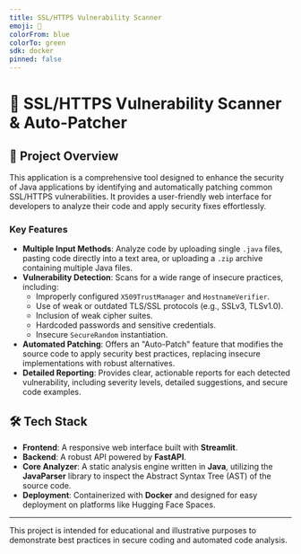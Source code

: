 ```yaml
---
title: SSL/HTTPS Vulnerability Scanner
emoji: 🔐
colorFrom: blue
colorTo: green
sdk: docker
pinned: false
---
```


# 🔐 SSL/HTTPS Vulnerability Scanner & Auto-Patcher

## 📘 Project Overview

This application is a comprehensive tool designed to enhance the security of Java applications by identifying and automatically patching common SSL/HTTPS vulnerabilities. It provides a user-friendly web interface for developers to analyze their code and apply security fixes effortlessly.

### Key Features

*   **Multiple Input Methods**: Analyze code by uploading single `.java` files, pasting code directly into a text area, or uploading a `.zip` archive containing multiple Java files.
*   **Vulnerability Detection**: Scans for a wide range of insecure practices, including:
    *   Improperly configured `X509TrustManager` and `HostnameVerifier`.
    *   Use of weak or outdated TLS/SSL protocols (e.g., SSLv3, TLSv1.0).
    *   Inclusion of weak cipher suites.
    *   Hardcoded passwords and sensitive credentials.
    *   Insecure `SecureRandom` instantiation.
*   **Automated Patching**: Offers an "Auto-Patch" feature that modifies the source code to apply security best practices, replacing insecure implementations with robust alternatives.
*   **Detailed Reporting**: Provides clear, actionable reports for each detected vulnerability, including severity levels, detailed suggestions, and secure code examples.

## 🛠️ Tech Stack

*   **Frontend**: A responsive web interface built with **Streamlit**.
*   **Backend**: A robust API powered by **FastAPI**.
*   **Core Analyzer**: A static analysis engine written in **Java**, utilizing the **JavaParser** library to inspect the Abstract Syntax Tree (AST) of the source code.
*   **Deployment**: Containerized with **Docker** and designed for easy deployment on platforms like Hugging Face Spaces.

---

This project is intended for educational and illustrative purposes to demonstrate best practices in secure coding and automated code analysis.